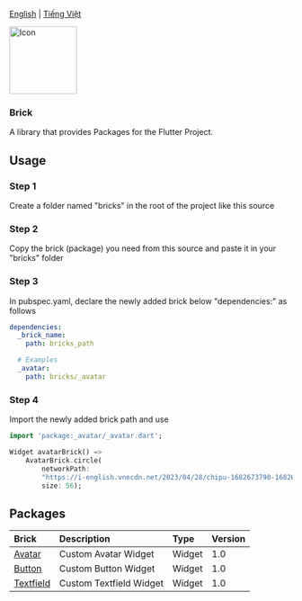 [English](https://github.com/congson99/bricks/blob/son/refactor/README.md)
| [Tiếng Việt](https://github.com/congson99/bricks/blob/son/refactor/README.md)

<a href="https://github.com/congson99/bricks"><img src="https://github.com/congson99/bricks/blob/son/refactor/assets/icons/app_icon.png" alt="Icon" width="120"></a>

### Brick

A library that provides Packages for the Flutter Project.

## Usage

### Step 1

Create a folder named "bricks" in the root of the project like this source

### Step 2

Copy the brick (package) you need from this source and paste it in your "bricks" folder

### Step 3

In pubspec.yaml, declare the newly added brick below "dependencies:" as follows

```yaml
dependencies:
  _brick_name:
    path: bricks_path

  # Examples
  _avatar:
    path: bricks/_avatar
```

### Step 4

Import the newly added brick path and use

```dart
import 'package:_avatar/_avatar.dart';

Widget avatarBrick() =>
    AvatarBrick.circle(
        networkPath:
        "https://i-english.vnecdn.net/2023/04/28/chipu-1682673790-1682673805-6534-1682673939.png",
        size: 56);
```

## Packages

| Brick                            | Description                                           | Type     | Version | 
|:---------------------------------|:------------------------------------------------------|:---------|:--------|
| [Avatar](./bricks/_avatar)       | Custom Avatar Widget                                  | Widget   | 1.0     |
| [Button](./bricks/_button)       | Custom Button Widget                                  | Widget   | 1.0     |
| [Textfield](./bricks/_textfield) | Custom Textfield Widget                               | Widget   | 1.0     |

[//]: # (| [File]&#40;./bricks/_file&#41;           | Functions to help handle file                         | Function | beta    |)

[//]: # (| [Photo]&#40;./bricks/_file&#41;          | Functions to help handle photo from camera or gallery | Function | beta    |)